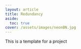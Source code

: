 ```yaml
---
layout: article
title: Redundancy
aside:
  toc: true
cover: /assets/images/neonBN.jpg
---
```

This is a template for a project